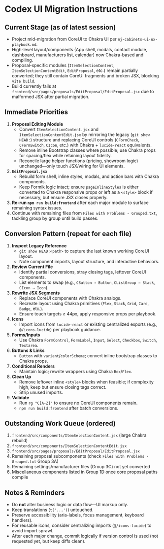 # Codex UI Migration Instructions

## Current Stage (as of latest session)
- Project mid-migration from CoreUI to Chakra UI per `nj-cabinets-ui-ux-playbook.md`.
- High-level layout/components (App shell, modals, contact module, dashboard, manufacturers list, calendar) now Chakra-based and compiling.
- Proposal-specific modules (`ItemSelectionContent`, `ItemSelectionContentEdit`, `EditProposal`, etc.) remain partially converted; they still contain CoreUI fragments and broken JSX, blocking `vite build`.
- Build currently fails at `frontend/src/pages/proposals/EditProposal/EditProposal.jsx` due to malformed JSX after partial migration.

## Immediate Priorities
1. **Proposal Editing Module**
   - Convert `ItemSelectionContent.jsx` and `ItemSelectionContentEdit.jsx` by mirroring the legacy (`git show HEAD:`) structure and replacing CoreUI controls (`CFormCheck`, `CFormSwitch`, `CIcon`, etc.) with Chakra + `lucide-react` equivalents.
   - Remove inline Bootstrap classes where possible; use Chakra props for spacing/flex while retaining layout fidelity.
   - Reconcile large helper functions (pricing, showroom logic) unchanged—only touch JSX/wiring for UI elements.
2. **`EditProposal.jsx`**
   - Rebuild form shell, inline styles, modals, and action bars with Chakra components.
   - Keep Formik logic intact; ensure `pageInlineStyles` is either converted to Chakra responsive props or left as a `<style>` block if necessary, but ensure JSX closes properly.
3. **Re-run `npm run build:frontend`** after each major module to surface remaining syntax issues.
4. Continue with remaining files from `Files with Problems - Grouped.txt`, tackling group by group until build passes.

## Conversion Pattern (repeat for each file)
1. **Inspect Legacy Reference**
   - `git show HEAD:<path>` to capture the last known working CoreUI layout.
   - Note component imports, layout structure, and interactive behaviors.
2. **Review Current File**
   - Identify partial conversions, stray closing tags, leftover CoreUI components.
   - List elements to swap (e.g., `CButton → Button`, `CListGroup → Stack`, `CIcon → Icon`).
3. **Rewrite JSX Segments**
   - Replace CoreUI components with Chakra analogs.
   - Recreate layout using Chakra primitives (`Flex`, `Stack`, `Grid`, `Card`, `Badge`, etc.).
   - Ensure touch targets ≥ 44px, apply responsive props per playbook.
4. **Icons**
   - Import icons from `lucide-react` or existing centralized exports (e.g., `@/icons-lucide`) per playbook guidance.
5. **Forms/Inputs**
   - Use Chakra `FormControl`, `FormLabel`, `Input`, `Select`, `Checkbox`, `Switch`, `Textarea`.
6. **Buttons & Links**
   - `Button` with `variant`/`colorScheme`; convert inline bootstrap classes to Chakra props.
7. **Conditional Renders**
   - Maintain logic; rewrite wrappers using Chakra `Box`/`Flex`.
8. **Clean Up**
   - Remove leftover inline `<style>` blocks when feasible; if complexity high, keep but ensure closing tags correct.
   - Strip unused imports.
9. **Validate**
   - Run `rg "C[A-Z]"` to ensure no CoreUI components remain.
   - `npm run build:frontend` after batch conversions.

## Outstanding Work Queue (ordered)
1. `frontend/src/components/ItemSelectionContent.jsx` (large Chakra rebuild)
2. `frontend/src/components/ItemSelectionContentEdit.jsx`
3. `frontend/src/pages/proposals/EditProposal/EditProposal.jsx`
4. Remaining proposal subcomponents (check `Files with Problems - Grouped.txt` Group 3A)
5. Remaining settings/manufacturer files (Group 3C) not yet converted
6. Miscellaneous components listed in Group 1D once core proposal paths compile

## Notes & Reminders
- Do **not** alter business logic or data flow—UI markup only.
- Keep translations (`t('...')`) untouched.
- Preserve accessibility (aria-labels, focus management, keyboard handlers).
- For reusable icons, consider centralizing imports (`@/icons-lucide`) to avoid import sprawl.
- After each major change, commit logically if version control is used (not requested yet, but keep diffs clean).
